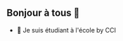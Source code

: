 ## Bonjour à tous 👋


- 🎒 Je suis étudiant à l'école by CCI
<!--
- 👯 I’m looking to collaborate on ...
- 🤔 I’m looking for help with ...
- 💬 Ask me about ...
- 📫 How to reach me: ...
- ⚡ Fun fact: ...
-->
